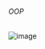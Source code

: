 ###### OOP
![image](https://tproger.ru/signed_image/m8TUvWUvx5q0JIFocEe6AhSWveIJyszuUwyiWqOoJgk/rs:fit:890:0:1/cb:vimg_1/f:webp/aHR0cHM6Ly9tZWRpYS50cHJvZ2VyLnJ1L3VwbG9hZHMvMjAxOC8wNS9jcHAzLmpwZw)